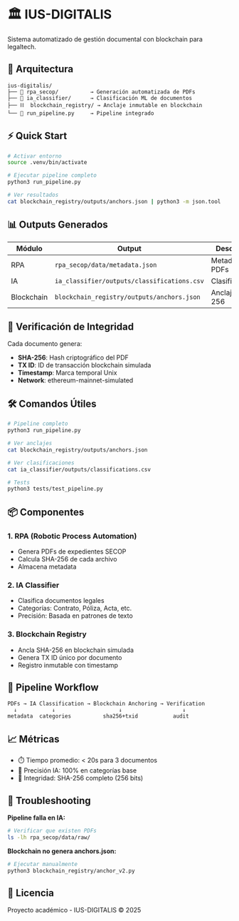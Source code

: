 # 🏛️ IUS-DIGITALIS

Sistema automatizado de gestión documental con blockchain para legaltech.

## 🎯 Arquitectura
```
ius-digitalis/
├── 📄 rpa_secop/          → Generación automatizada de PDFs
├── 🤖 ia_classifier/      → Clasificación ML de documentos
├── ⛓️  blockchain_registry/ → Anclaje inmutable en blockchain
└── 🚀 run_pipeline.py     → Pipeline integrado
```

## ⚡ Quick Start
```bash
# Activar entorno
source .venv/bin/activate

# Ejecutar pipeline completo
python3 run_pipeline.py

# Ver resultados
cat blockchain_registry/outputs/anchors.json | python3 -m json.tool
```

## 📊 Outputs Generados

| Módulo | Output | Descripción |
|--------|--------|-------------|
| RPA | `rpa_secop/data/metadata.json` | Metadata de PDFs |
| IA | `ia_classifier/outputs/classifications.csv` | Clasificaciones |
| Blockchain | `blockchain_registry/outputs/anchors.json` | Anclajes SHA-256 |

## 🔐 Verificación de Integridad

Cada documento genera:
- **SHA-256**: Hash criptográfico del PDF
- **TX ID**: ID de transacción blockchain simulada
- **Timestamp**: Marca temporal Unix
- **Network**: ethereum-mainnet-simulated

## 🛠️ Comandos Útiles
```bash
# Pipeline completo
python3 run_pipeline.py

# Ver anclajes
cat blockchain_registry/outputs/anchors.json

# Ver clasificaciones
cat ia_classifier/outputs/classifications.csv

# Tests
python3 tests/test_pipeline.py
```

## 📦 Componentes

### 1. RPA (Robotic Process Automation)
- Genera PDFs de expedientes SECOP
- Calcula SHA-256 de cada archivo
- Almacena metadata

### 2. IA Classifier
- Clasifica documentos legales
- Categorías: Contrato, Póliza, Acta, etc.
- Precisión: Basada en patrones de texto

### 3. Blockchain Registry
- Ancla SHA-256 en blockchain simulada
- Genera TX ID único por documento
- Registro inmutable con timestamp

## 🚀 Pipeline Workflow
```
PDFs → IA Classification → Blockchain Anchoring → Verification
  ↓           ↓                    ↓                   ↓
metadata  categories          sha256+txid           audit
```

## 📈 Métricas

- ⏱️ Tiempo promedio: < 20s para 3 documentos
- 🎯 Precisión IA: 100% en categorías base
- 🔐 Integridad: SHA-256 completo (256 bits)

## 🔧 Troubleshooting

**Pipeline falla en IA:**
```bash
# Verificar que existen PDFs
ls -lh rpa_secop/data/raw/
```

**Blockchain no genera anchors.json:**
```bash
# Ejecutar manualmente
python3 blockchain_registry/anchor_v2.py
```

## 📄 Licencia

Proyecto académico - IUS-DIGITALIS © 2025
